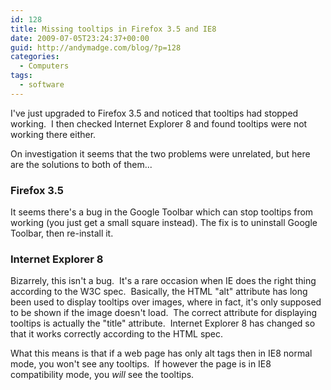 ```yaml
---
id: 128
title: Missing tooltips in Firefox 3.5 and IE8
date: 2009-07-05T23:24:37+00:00
guid: http://andymadge.com/blog/?p=128
categories:
  - Computers
tags:
  - software
---
```

I've just upgraded to Firefox 3.5 and noticed that tooltips had stopped working.  I then checked Internet Explorer 8 and found tooltips were not working there either.

On investigation it seems that the two problems were unrelated, but here are the solutions to both of them...<!--more-->

### Firefox 3.5

It seems there's a bug in the Google Toolbar which can stop tooltips from working (you just get a small square instead). The fix is to uninstall Google Toolbar, then re-install it.

### Internet Explorer 8

Bizarrely, this isn't a bug.  It's a rare occasion when IE does the right thing according to the W3C spec.  Basically, the HTML "alt" attribute has long been used to display tooltips over images, where in fact, it's only supposed to be shown if the image doesn't load.  The correct attribute for displaying tooltips is actually the "title" attribute.  Internet Explorer 8 has changed so that it works correctly according to the HTML spec.

What this means is that if a web page has only alt tags then in IE8 normal mode, you won't see any tooltips.  If however the page is in IE8 compatibility mode, you _will_ see the tooltips.